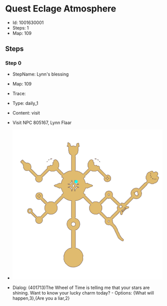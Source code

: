 # Quest Eclage Atmosphere

- Id: 1001630001
- Steps: 1
- Map: 109

## Steps

### Step 0
- StepName:  Lynn's blessing
- Map:  109
- Trace:  
- Type:  daily_1
- Content:  visit
- Visit NPC 805167, Lynn Flaar

- ![images/1001630001_0.png](images/1001630001_0.png)
- Dialog: (401713)The Wheel of Time is telling me that your stars are shining. Want to know your lucky charm today? - Options: {What will happen,3},{Are you a liar,2}


